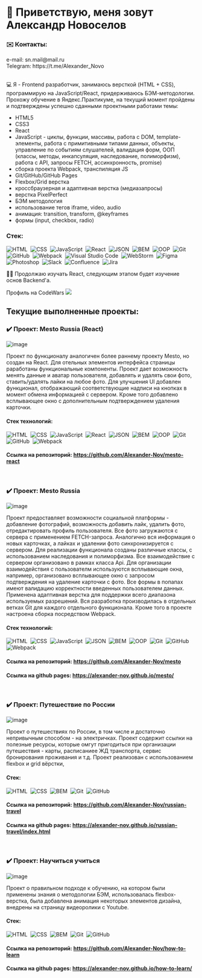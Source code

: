 <h1>👋 Приветствую, меня зовут Александр Новоселов</h1>

<h3>✉️ Контакты:</h3>
e-mail: sn.mail@mail.ru</br>
Telegram: https://t.me/Alexander_Novo</br>
&nbsp;
&nbsp;
 
💻 Я - Frontend разработчик, занимаюсь версткой (HTML + CSS), программирую на JavaScript/React, придерживаюсь БЭМ-методологии.
Прохожу обучение в Яндекс.Практикуме, на текущий момент пройдены и подтверждены успешно сданными проектными работами темы:
- HTML5
- CSS3
- React
- JavaScript - циклы, функции, массивы, работа с DOM, template-элементы, работа с примитивными типами данных, объекты, управление по событиям слушателей, валидация форм, ООП (классы, методы, инкапсуляция, наследование, полиморфизм), работа с API, запросы FETCH, ассинхронность, promise)
- сборка проекта Webpack, транспиляция JS
- Git/GitHub/GitHub Pages
- Flexbox/Grid верстка
- кроссбраузерная и адаптивная верстка (медиазапросы)
- верстка PixelPerfect
- БЭМ методология
- использование тегов iframe, video, audio
- анимация: transition, transform, @keyframes
- формы (input, checkbox, radio)

### Стек:
![HTML](https://img.shields.io/badge/-HTML-05122A?style=flat&logo=HTML5)&nbsp;
![CSS](https://img.shields.io/badge/-CSS-05122A?style=flat&logo=CSS3&logoColor=1572B6)&nbsp;
![JavaScript](https://img.shields.io/badge/-JavaScript-05122A?style=flat&logo=javascript)&nbsp;
![React](https://img.shields.io/badge/-React-05122A?style=flat&logo=react)&nbsp;
![JSON](https://img.shields.io/badge/-JSON-05122A?style=flat&logo=JSON)&nbsp;
![BEM](https://img.shields.io/badge/-BEM-05122A?style=flat&logo=BEM)&nbsp;
![OOP](https://img.shields.io/badge/-ООП-05122A?style=flat&logo=StackShare&logoColor=green)&nbsp;
![Git](https://img.shields.io/badge/-Git-05122A?style=flat&logo=git)&nbsp;
![GitHub](https://img.shields.io/badge/-GitHub-05122A?style=flat&logo=github)&nbsp;
![Webpack](https://img.shields.io/badge/-Webpack-05122A?style=flat&logo=Webpack)&nbsp;
![Visual Studio Code](https://img.shields.io/badge/-Visual%20Studio%20Code-05122A?style=flat&logo=visual-studio-code&logoColor=007ACC)&nbsp;
![WebStorm](https://img.shields.io/badge/-WebStorm-05122A?style=flat&logo=WebStorm&logoColor=05CE78)&nbsp;
![Figma](https://img.shields.io/badge/-Figma-05122A?style=flat&logo=Figma)&nbsp;
![Photoshop](https://img.shields.io/badge/-Photoshop-05122A?style=flat&logo=adobe-photoshop)&nbsp;
![Slack](https://img.shields.io/badge/-Slack-05122A?style=flat&logo=Slack)&nbsp;
![Confluence](https://img.shields.io/badge/-Confluence-05122A?style=flat&logo=Confluence)&nbsp;
![Jira](https://img.shields.io/badge/-Jira_Software-05122A?style=flat&logo='Jira_Software')&nbsp;



👨‍🎓 Продолжаю изучать React, следующим этапом будет изучение основ Backend'а.


Профиль на CodeWars
<img src="https://www.codewars.com/users/Novoboss/badges/small">

## Текущие выполненные проекты:


### ✔️ Проект: Mesto Russia (React)
![image](https://user-images.githubusercontent.com/97363077/177821349-606d051c-2ae1-4440-be20-0a23b9c1f6d4.png)

Проект по функционалу аналогичен более раннему проекту Mesto, но создан на React.
Для отельных элементов интерфейса страницы раработаны функциональные компоненты.
Проект дает возможность менять данные и аватар пользователя, добавлять и удалять свои фото, ставить/удалять лайки на любое фото. Для улучшения UI добавлен функционал, отображающий соответствующие надписи на кнопках в момент обмена информацией с сервером. Кроме того добавлено всплывающее окно с дополнительным подтверждением удаления карточки.

#### Стек технологий: 
![HTML](https://img.shields.io/badge/-HTML-05122A?style=flat&logo=HTML5)&nbsp;
![CSS](https://img.shields.io/badge/-CSS-05122A?style=flat&logo=CSS3&logoColor=1572B6)&nbsp;
![JavaScript](https://img.shields.io/badge/-JavaScript-05122A?style=flat&logo=javascript)&nbsp;
![React](https://img.shields.io/badge/-React-05122A?style=flat&logo=react)&nbsp;
![JSON](https://img.shields.io/badge/-JSON-05122A?style=flat&logo=JSON)&nbsp;
![BEM](https://img.shields.io/badge/-BEM-05122A?style=flat&logo=BEM)&nbsp;
![OOP](https://img.shields.io/badge/-ООП-05122A?style=flat&logo=StackShare&logoColor=green)&nbsp;
![Git](https://img.shields.io/badge/-Git-05122A?style=flat&logo=git)&nbsp;
![GitHub](https://img.shields.io/badge/-GitHub-05122A?style=flat&logo=github)&nbsp;
![Webpack](https://img.shields.io/badge/-Webpack-05122A?style=flat&logo=Webpack)&nbsp;


#### Ссылка на репозиторий: https://github.com/Alexander-Nov/mesto-react
&nbsp;
&nbsp;


### ✔️ Проект: Mesto Russia
![image](https://user-images.githubusercontent.com/97363077/173586338-afb94d11-2a8c-49ce-9576-abd134f359e4.png)

Проект предоставляет возможности социальной платформы - добавление фотографий, возможность добавить лайк, удалить фото, отредактировать профиль пользователя. Все фото загружаются с сервера с применением FETCH-запроса. Аналогично вся информация о новых карточках, а лайках и удалении фото синхронизируется с сервером. Для реализации функционала созданы различные классы, с использованием наследования и полиморфизма. Все взаимодействие с сервером организовано в рамках класса Api. Для организации взаимодействия с пользователм используются всплывающие окна, например, организовано всплывающее окно с запросом подтверждения на удаление карточки с фото. Все формы в попапах имеют валидацию корректности введенных пользователем данных. Применена адаптивная верстка для поддержки всего диапазона используемых разрешений. Вся разработка производилась в отдельных ветках Git для каждого отдельного функционала. Кроме того в проекте настроена сборка посредством Webpack.

#### Стек технологий: 
![HTML](https://img.shields.io/badge/-HTML-05122A?style=flat&logo=HTML5)&nbsp;
![CSS](https://img.shields.io/badge/-CSS-05122A?style=flat&logo=CSS3&logoColor=1572B6)&nbsp;
![JavaScript](https://img.shields.io/badge/-JavaScript-05122A?style=flat&logo=javascript)&nbsp;
![JSON](https://img.shields.io/badge/-JSON-05122A?style=flat&logo=JSON)&nbsp;
![BEM](https://img.shields.io/badge/-BEM-05122A?style=flat&logo=BEM)&nbsp;
![OOP](https://img.shields.io/badge/-ООП-05122A?style=flat&logo=StackShare&logoColor=green)&nbsp;
![Git](https://img.shields.io/badge/-Git-05122A?style=flat&logo=git)&nbsp;
![GitHub](https://img.shields.io/badge/-GitHub-05122A?style=flat&logo=github)&nbsp;
![Webpack](https://img.shields.io/badge/-Webpack-05122A?style=flat&logo=Webpack)&nbsp;


#### Ссылка на репозиторий: https://github.com/Alexander-Nov/mesto
#### Ссылка на github pages: https://alexander-nov.github.io/mesto/
&nbsp;
&nbsp;


### ✔️ Проект: Путешествие по России
![image](https://user-images.githubusercontent.com/97363077/173588112-948fb063-233b-4416-9c3d-d9dd9c94ab4d.png)

Проект о путешествиях по России, в том числе и достаточно непривычным способом - на электричках. Проект содержит ссылки на полезные ресурсы, которые омгут пригодиться при организации путешествия - карты, расписаниее ЖД транспорта, сервис бронирования проживания и т.д.
Проект реализован с использованием flexbox и grid вёрстки, 

#### Стек: 
![HTML](https://img.shields.io/badge/-HTML-05122A?style=flat&logo=HTML5)&nbsp;
![CSS](https://img.shields.io/badge/-CSS-05122A?style=flat&logo=CSS3&logoColor=1572B6)&nbsp;
![BEM](https://img.shields.io/badge/-BEM-05122A?style=flat&logo=BEM)&nbsp;
![Git](https://img.shields.io/badge/-Git-05122A?style=flat&logo=git)&nbsp;
![GitHub](https://img.shields.io/badge/-GitHub-05122A?style=flat&logo=github)&nbsp;
#### Ссылка на репозиторий: https://github.com/Alexander-Nov/russian-travel</br>
#### Ссылка на github pages: https://alexander-nov.github.io/russian-travel/index.html</br>
&nbsp;
&nbsp;

### ✔️ Проект: Научиться учиться
![image](https://user-images.githubusercontent.com/97363077/173589016-227de0af-01ad-43db-8894-d9ea5f88fa64.png)

Проект о правильном подходе к обучению, на котором были применены знания о методологии БЭМ, использовалась flexbox-верстка, была добавлена анимация некоторых элементов дизайна, внедрены на страницу видеоролики с Youtube.

#### Стек: 
![HTML](https://img.shields.io/badge/-HTML-05122A?style=flat&logo=HTML5)&nbsp;
![CSS](https://img.shields.io/badge/-CSS-05122A?style=flat&logo=CSS3&logoColor=1572B6)&nbsp;
![BEM](https://img.shields.io/badge/-BEM-05122A?style=flat&logo=BEM)&nbsp;
![Git](https://img.shields.io/badge/-Git-05122A?style=flat&logo=git)&nbsp;
![GitHub](https://img.shields.io/badge/-GitHub-05122A?style=flat&logo=github)&nbsp;
#### Ссылка на репозиторий: https://github.com/Alexander-Nov/how-to-learn
#### Ссылка на github pages: https://alexander-nov.github.io/how-to-learn/

